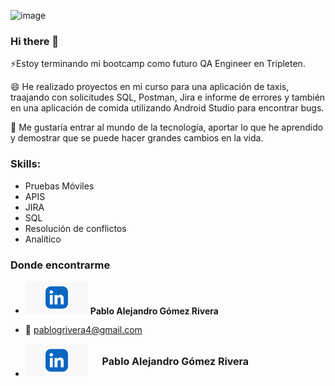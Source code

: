 ![image](https://github.com/pablogomez59/pablogomez59/assets/167910683/5a3403b2-88bc-434c-967c-024a900a2a04)





### Hi there 👋

⚡Estoy terminando mi bootcamp como futuro QA Engineer en Tripleten.

😄 He realizado proyectos en mi curso para una aplicación de taxis, traajando con solicitudes SQL, Postman, Jira e informe de errores y también en una aplicación de comida utilizando Android Studio para encontrar bugs.

🤔 Me gustaría entrar al mundo de la tecnología, aportar lo que he aprendido y demostrar que se puede hacer grandes cambios en la vida.

<!--
**pablogomez59/pablogomez59** is a ✨ _special_ ✨ repository because its `README.md` (this file) appears on your GitHub profile.

Here are some ideas to get you started:

- 🔭 I’m currently working on ...
- 🌱 I’m currently learning ...
- 👯 I’m looking to collaborate on ...
- 🤔 I’m looking for help with ...
- 💬 Ask me about ...
- 📫 How to reach me: ...
- 😄 Pronouns: ...
- ⚡ Fun fact: ...
-->
### Skills:  
- Pruebas Móviles 
- APIS  
- JIRA
- SQL     
- Resolución de conflictos
- Analítico

### Donde encontrarme

- [<img src="descarga.png" width="100"/>](https://www.linkedin.com/in/pablo-gomez-qa-engineer) **Pablo Alejandro Gómez Rivera**
  
- 📧 pablogrivera4@gmail.com

- <div style="position:relative;">
  <img src="descarga.png" width="100"/>
  <div style="position:absolute; top:50%; left:50%; transform:translate(-50%, -50%); font-size: 16px; font-weight: bold;">Pablo Alejandro Gómez Rivera</div>
</div>


